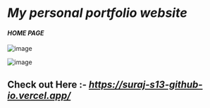
# ***My personal portfolio website***

#### *HOME PAGE*

![image](https://user-images.githubusercontent.com/103835667/193415915-d2e41599-38dd-4150-ae0d-9396c92b4121.png)

![image](https://user-images.githubusercontent.com/103835667/193415943-d1388df1-0c54-4baf-b667-ab80d7af9cf3.png)


## **Check out Here :- *https://suraj-s13-github-io.vercel.app/***
